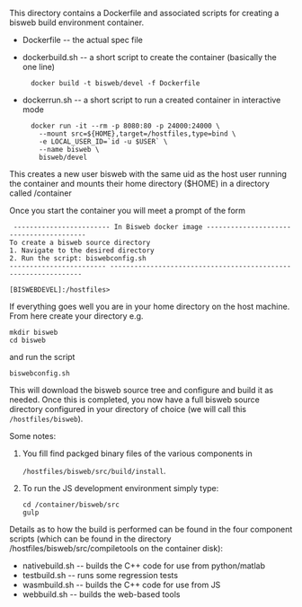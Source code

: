 This directory contains a Dockerfile and associated scripts for creating a
bisweb build environment container.

* Dockerfile -- the actual spec file

* dockerbuild.sh -- a short script to create the container (basically the one line)

        docker build -t bisweb/devel -f Dockerfile

* dockerrun.sh -- a short script to run a created container in interactive mode

        docker run -it --rm -p 8080:80 -p 24000:24000 \
          --mount src=${HOME},target=/hostfiles,type=bind \
          -e LOCAL_USER_ID=`id -u $USER` \
          --name bisweb \
          bisweb/devel 

This creates a new user bisweb with the same uid as the host user running the
container and mounts their home directory ($HOME) in a directory called
/container

Once you start the container you will meet a prompt of the form


     ------------------------ In Bisweb docker image ----------------------------------------
    To create a bisweb source directory
    1. Navigate to the desired directory
    2. Run the script: biswebconfig.sh
    ------------------------ ---------------------------------------------------------------

    [BISWEBDEVEL]:/hostfiles>
    
If everything goes well you are in your home directory on the host
machine. From here create your directory e.g.

    mkdir bisweb
    cd bisweb
    
and run the script
    
    biswebconfig.sh
    
This will download the bisweb source tree and configure and build it as
needed.  Once this is completed, you now have a full bisweb source directory configured in your
directory of choice (we will call this `/hostfiles/bisweb`). 

Some notes:

1. You fill find packged binary files of the various components in
 
      `/hostfiles/bisweb/src/build/install`.

2. To run the JS development environment simply type:

       cd /container/bisweb/src
       gulp
  
Details as to how the build is performed can be found in the four component
scripts (which can be found in the directory  /hostfiles/bisweb/src/compiletools on the container disk):
  
* nativebuild.sh -- builds the C++ code for use from python/matlab
* testbuild.sh -- runs some regression tests
* wasmbuild.sh -- builds the C++ code for use from JS
* webbuild.sh -- builds the web-based tools

